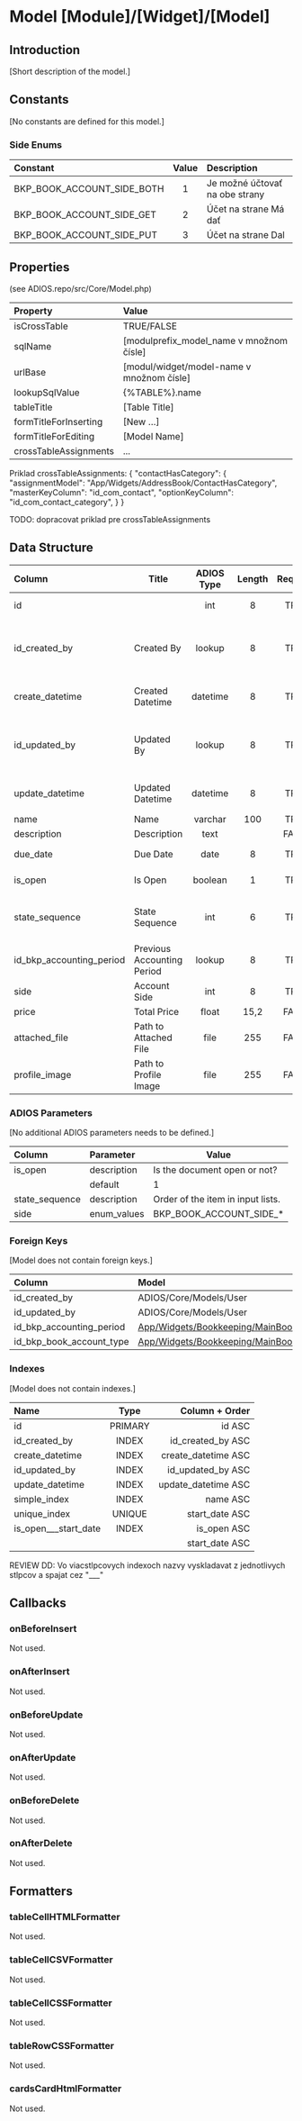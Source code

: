 # Model [Module]/[Widget]/[Model]

## Introduction

[Short description of the model.]

## Constants

[No constants are defined for this model.]

### Side Enums
| Constant                   | Value | Description                    |
| :------------------------- | :---: | :----------------------------- |
| BKP_BOOK_ACCOUNT_SIDE_BOTH |   1   | Je možné účtovať na obe strany |
| BKP_BOOK_ACCOUNT_SIDE_GET  |   2   | Účet na strane Má dať          |
| BKP_BOOK_ACCOUNT_SIDE_PUT  |   3   | Účet na strane Dal             |

## Properties

(see ADIOS.repo/src/Core/Model.php)

| Property              | Value                                     |
| :-------------------- | :---------------------------------------- |
| isCrossTable          | TRUE/FALSE                                |
| sqlName               | [modulprefix_model_name v množnom čísle]  |
| urlBase               | [modul/widget/model-name v množnom čísle] |
| lookupSqlValue        | {%TABLE%}.name                            |
| tableTitle            | [Table Title]                             |
| formTitleForInserting | [New …]                                   |
| formTitleForEditing   | [Model Name]                              |
| crossTableAssignments | ...                                       |

Priklad crossTableAssignments:
{
  "contactHasCategory": {
    "assignmentModel": "App/Widgets/AddressBook/ContactHasCategory",
    "masterKeyColumn": "id_com_contact",
    "optionKeyColumn": "id_com_contact_category",
  }
}

TODO: dopracovat priklad pre crossTableAssignments

## Data Structure

| Column                   | Title                      | ADIOS Type | Length | Required | Notes                                    |
| :----------------------- | -------------------------- | :--------: | :----: | :------: | :--------------------------------------- |
| id                       |                            |    int     |   8    |   TRUE   | Unique record ID                         |
| id_created_by            | Created By                 |   lookup   |   8    |   TRUE   | Reference to user who created the record |
| create_datetime          | Created Datetime           |  datetime  |   8    |   TRUE   | When the record was created              |
| id_updated_by            | Updated By                 |   lookup   |   8    |   TRUE   | Reference to user who updated the record |
| update_datetime          | Updated Datetime           |  datetime  |   8    |   TRUE   | When the record was updated              |
| name                     | Name                       |  varchar   |  100   |   TRUE   | Krátky text                              |
| description              | Description                |    text    |        |  FALSE   | Dlhý text                                |
| due_date                 | Due Date                   |    date    |   8    |   TRUE   | Dátum splatnosti                         |
| is_open                  | Is Open                    |  boolean   |   1    |   TRUE   | Logická hodnota                          |
| state_sequence           | State Sequence             |    int     |   6    |   TRUE   | Poradové číslo v select boxoch           |
| id_bkp_accounting_period | Previous Accounting Period |   lookup   |   8    |   TRUE   | Previous Accounting Period               |
| side                     | Account Side               |    int     |   8    |   TRUE   | Účtovná strana                           |
| price                    | Total Price                |   float    |  15,2  |  FALSE   | Cena                                     |
| attached_file            | Path to Attached File      |    file    |  255   |  FALSE   | Relatívna cesta k súboru                 |
| profile_image            | Path to Profile Image      |    file    |  255   |  FALSE   | Relatívna cesta k obrázku                |

### ADIOS Parameters

[No additional ADIOS parameters needs to be defined.]

| Column         | Parameter   | Value                             |
| :------------- | :---------- | --------------------------------- |
| is_open        | description | Is the document open or not?      |
|                | default     | 1                                 |
| state_sequence | description | Order of the item in input lists. |
| side           | enum_values | BKP_BOOK_ACCOUNT_SIDE_*           |

### Foreign Keys

[Model does not contain foreign keys.]

| Column                   | Model                                                                                                                | Relation | OnUpdate | OnDelete |
| :----------------------- | :------------------------------------------------------------------------------------------------------------------- | :------: | -------- | -------- |
| id_created_by            | ADIOS/Core/Models/User                                                                                               |   1:N    | Cascade  | Cascade  |
| id_updated_by            | ADIOS/Core/Models/User                                                                                               |   1:N    | Cascade  | Cascade  |
| id_bkp_accounting_period | [App/Widgets/Bookkeeping/MainBook/Models/AccountingPeriod](../../../Bookkeeping/MainBook/Models/AccountingPeriod.md) |   1:N    | Cascade  | Cascade  |
| id_bkp_book_account_type | [App/Widgets/Bookkeeping/MainBook/Models/BookAccountType](../../../Bookkeeping/MainBook/Models/BookAccountType.md)   |   1:N    | Cascade  | Restrict |

### Indexes

[Model does not contain indexes.]

| Name                 |  Type   |      Column + Order |
| :------------------- | :-----: | ------------------: |
| id                   | PRIMARY |              id ASC |
| id_created_by        |  INDEX  |   id_created_by ASC |
| create_datetime      |  INDEX  | create_datetime ASC |
| id_updated_by        |  INDEX  |   id_updated_by ASC |
| update_datetime      |  INDEX  | update_datetime ASC |
| simple_index         |  INDEX  |            name ASC |
| unique_index         | UNIQUE  |      start_date ASC |
| is_open___start_date |  INDEX  |         is_open ASC |
|                      |         |      start_date ASC |

REVIEW DD: Vo viacstlpcovych indexoch nazvy vyskladavat z jednotlivych stlpcov a spajat cez "___"

## Callbacks

### onBeforeInsert

Not used.

### onAfterInsert

Not used.

### onBeforeUpdate

Not used.

### onAfterUpdate

Not used.

### onBeforeDelete

Not used.

### onAfterDelete

Not used.

## Formatters

### tableCellHTMLFormatter

Not used.

### tableCellCSVFormatter

Not used.

### tableCellCSSFormatter

Not used.

### tableRowCSSFormatter

Not used.

### cardsCardHtmlFormatter

Not used.
